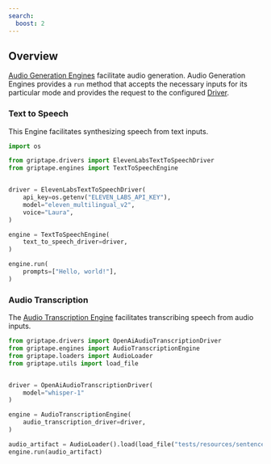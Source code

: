 ```yaml
---
search:
  boost: 2 
---
```


## Overview

[Audio Generation Engines](../../reference/griptape/engines/audio/index.md) facilitate audio generation. Audio Generation Engines provides a `run` method that accepts the necessary inputs for its particular mode and provides the request to the configured [Driver](../drivers/text-to-speech-drivers.md).

### Text to Speech

This Engine facilitates synthesizing speech from text inputs.

```python
import os

from griptape.drivers import ElevenLabsTextToSpeechDriver
from griptape.engines import TextToSpeechEngine


driver = ElevenLabsTextToSpeechDriver(
    api_key=os.getenv("ELEVEN_LABS_API_KEY"),
    model="eleven_multilingual_v2",
    voice="Laura",
)

engine = TextToSpeechEngine(
    text_to_speech_driver=driver,
)

engine.run(
    prompts=["Hello, world!"],
)
```

### Audio Transcription

The [Audio Transcription Engine](../../reference/griptape/engines/audio/audio_transcription_engine.md) facilitates transcribing speech from audio inputs.

```python
from griptape.drivers import OpenAiAudioTranscriptionDriver
from griptape.engines import AudioTranscriptionEngine
from griptape.loaders import AudioLoader
from griptape.utils import load_file


driver = OpenAiAudioTranscriptionDriver(
    model="whisper-1"
)

engine = AudioTranscriptionEngine(
    audio_transcription_driver=driver,
)

audio_artifact = AudioLoader().load(load_file("tests/resources/sentences.wav"))
engine.run(audio_artifact)
```
